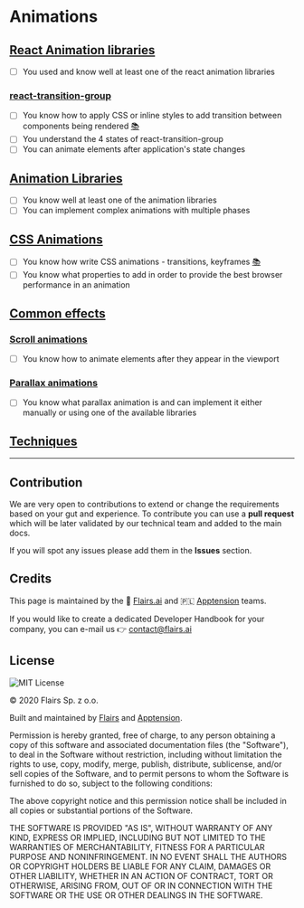 Animations
==========

[React Animation libraries](/Technical%20Stack/Frontend%20Developer/Animations.md#react-animation-libraries)
------------------------------------------------------------------------------------------------------------

*   [ ] You used and know well at least one of the react animation libraries

### [react-transition-group](/Technical%20Stack/Frontend%20Developer/Animations.md#react-transition-group)

*   [ ] You know how to apply CSS or inline styles to add transition between components being rendered [:books:](https://alligator.io/react/react-transition-group/)
*   [ ] You understand the 4 states of react-transition-group
*   [ ] You can animate elements after application's state changes

[Animation Libraries](/Technical%20Stack/Frontend%20Developer/Animations.md#animation-libraries)
------------------------------------------------------------------------------------------------

*   [ ] You know well at least one of the animation libraries
*   [ ] You can implement complex animations with multiple phases

[CSS Animations](/Technical%20Stack/Frontend%20Developer/Animations.md#css-animations)
--------------------------------------------------------------------------------------

*   [ ] You know how write CSS animations - transitions, keyframes [:books:](https://www.youtube.com/watch?v=zHUpx90NerM)
*   [ ] You know what properties to add in order to provide the best browser performance in an animation

[Common effects](/Technical%20Stack/Frontend%20Developer/Animations.md#common-effects)
--------------------------------------------------------------------------------------

### [Scroll animations](/Technical%20Stack/Frontend%20Developer/Animations.md#scroll-animations)

*   [ ] You know how to animate elements after they appear in the viewport

### [Parallax animations](/Technical%20Stack/Frontend%20Developer/Animations.md#parallax-animations)

*   [ ] You know what parallax animation is and can implement it either manually or using one of the available libraries

[Techniques](/Technical%20Stack/Frontend%20Developer/Animations.md#techniques)
------------------------------------------------------------------------------

* * *

Contribution
------------

We are very open to contributions to extend or change the requirements based on your gut and experience. To contribute you can use a **pull request** which will be later validated by our technical team and added to the main docs.

If you will spot any issues please add them in the **Issues** section.

Credits
-------

This page is maintained by the 🔹 [Flairs.ai](http://Flairs.ai) and 🇵🇱 [Apptension](https://apptension.com) teams.

If you would like to create a dedicated Developer Handbook for your company, you can e-mail us 👉 [contact@flairs.ai](mailto:contact@flairs.ai)

License
-------

![MIT License](https://img.shields.io/badge/License-MIT-blue.svg)

© 2020 Flairs Sp. z o.o.

Built and maintained by [Flairs](https://www.flairs.ai) and [Apptension](https://apptension.com).

Permission is hereby granted, free of charge, to any person obtaining a copy of this software and associated documentation files (the "Software"), to deal in the Software without restriction, including without limitation the rights to use, copy, modify, merge, publish, distribute, sublicense, and/or sell copies of the Software, and to permit persons to whom the Software is furnished to do so, subject to the following conditions:

The above copyright notice and this permission notice shall be included in all copies or substantial portions of the Software.

THE SOFTWARE IS PROVIDED "AS IS", WITHOUT WARRANTY OF ANY KIND, EXPRESS OR IMPLIED, INCLUDING BUT NOT LIMITED TO THE WARRANTIES OF MERCHANTABILITY, FITNESS FOR A PARTICULAR PURPOSE AND NONINFRINGEMENT. IN NO EVENT SHALL THE AUTHORS OR COPYRIGHT HOLDERS BE LIABLE FOR ANY CLAIM, DAMAGES OR OTHER LIABILITY, WHETHER IN AN ACTION OF CONTRACT, TORT OR OTHERWISE, ARISING FROM, OUT OF OR IN CONNECTION WITH THE SOFTWARE OR THE USE OR OTHER DEALINGS IN THE SOFTWARE.